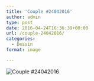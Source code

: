```yaml
---
title: 'Couple #24042016'
author: admin
type: post
date: 2016-04-24T16:36:39+00:00
url: /couple-24042016/
categories:
  - Dessin
format: image

---
```

![Couple #24042016](./img_0366.jpg)